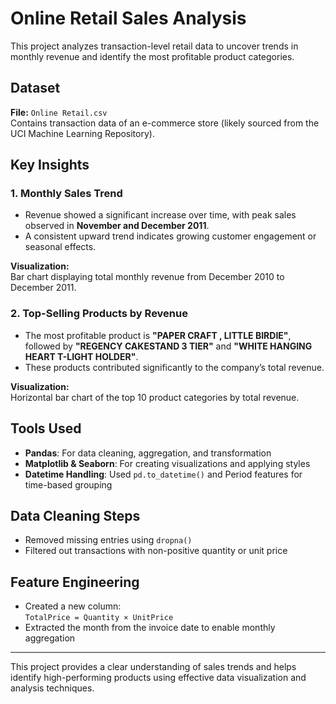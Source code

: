 # Online Retail Sales Analysis

This project analyzes transaction-level retail data to uncover trends in monthly revenue and identify the most profitable product categories.

## Dataset

**File:** `Online Retail.csv`  
Contains transaction data of an e-commerce store (likely sourced from the UCI Machine Learning Repository).

## Key Insights

### 1. Monthly Sales Trend

- Revenue showed a significant increase over time, with peak sales observed in **November and December 2011**.
- A consistent upward trend indicates growing customer engagement or seasonal effects.

**Visualization:**  
Bar chart displaying total monthly revenue from December 2010 to December 2011.

### 2. Top-Selling Products by Revenue

- The most profitable product is **"PAPER CRAFT , LITTLE BIRDIE"**, followed by **"REGENCY CAKESTAND 3 TIER"** and **"WHITE HANGING HEART T-LIGHT HOLDER"**.
- These products contributed significantly to the company’s total revenue.

**Visualization:**  
Horizontal bar chart of the top 10 product categories by total revenue.

## Tools Used

- **Pandas**: For data cleaning, aggregation, and transformation
- **Matplotlib & Seaborn**: For creating visualizations and applying styles
- **Datetime Handling**: Used `pd.to_datetime()` and Period features for time-based grouping

## Data Cleaning Steps

- Removed missing entries using `dropna()`
- Filtered out transactions with non-positive quantity or unit price

## Feature Engineering

- Created a new column:  
  `TotalPrice = Quantity × UnitPrice`
- Extracted the month from the invoice date to enable monthly aggregation

---

This project provides a clear understanding of sales trends and helps identify high-performing products using effective data visualization and analysis techniques.
